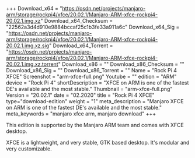 +++
Download_x64 = "https://osdn.net/projects/manjaro-arm/storage/rockpi4/xfce/20.02.1/Manjaro-ARM-xfce-rockpi4-20.02.1.img.xz"
Download_x64_Checksum = "22562a3d4d910e9884bccaf25c1b3fe33a911a6c"
Download_x64_Sig = "https://osdn.net/projects/manjaro-arm/storage/rockpi4/xfce/20.02.1/Manjaro-ARM-xfce-rockpi4-20.02.1.img.xz.sig"
Download_x64_Torrent = "https://osdn.net/projects/manjaro-arm/storage/rockpi4/xfce/20.02.1/Manjaro-ARM-xfce-rockpi4-20.02.1.img.xz.torrent"
Download_x86 = ""
Download_x86_Checksum = ""
Download_x86_Sig = ""
Download_x86_Torrent = ""
Name = "Rock Pi 4 XFCE"
Screenshot = "arm-xfce-full.png"
Youtube = ""
edition = "ARM"
device = "Rock Pi 4"
shortDescription = "XFCE on ARM is one of the fastest DE's available and the most stable."
Thumbnail = "arm-xfce-full.png"
Version = "20.02.1"
date = "02.2020"
title = "Rock Pi 4 XFCE"
type="download-edition"
weight = "1"
meta_description = "Manjaro XFCE on ARM is one of the fastest DE's available and the most stable."
meta_keywords = "manjaro xfce arm, manjaro download"
+++

This edition is supported by the Manjaro ARM team and comes with XFCE desktop.

XFCE is a lightweight, and very stable, GTK based desktop. It's modular and very customizable.

